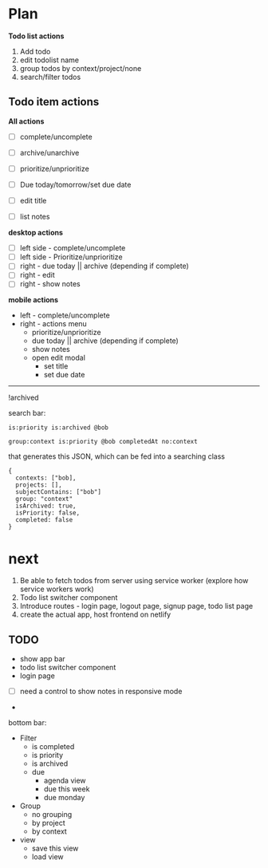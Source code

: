 # Plan

**Todo list actions**

1. Add todo
2. edit todolist name
3. group todos by context/project/none
4. search/filter todos

## Todo item actions

**All actions**
* [ ] complete/uncomplete
* [ ] archive/unarchive
* [ ] prioritize/unprioritize
* [ ] Due today/tomorrow/set due date
* [ ] edit title
* [ ] list notes


**desktop actions**
* [ ] left side - complete/uncomplete
* [ ] left side - Prioritize/unprioritize
* [ ] right - due today || archive (depending if complete)
* [ ] right - edit
* [ ] right - show notes

**mobile actions**
* left - complete/uncomplete
* right - actions menu
  * prioritize/unprioritize
  * due today || archive (depending if complete)
  * show notes
  * open edit modal
    * set title
    * set due date

---

!archived


search bar:
```
is:priority is:archived @bob

group:context is:priority @bob completedAt no:context
```

that generates this JSON, which can be fed into a searching class
```
{
  contexts: ["bob],
  projects: [],
  subjectContains: ["bob"]
  group: "context"
  isArchived: true,
  isPriority: false,
  completed: false
}

```

# next

1. Be able to fetch todos from server using service worker (explore how service workers work)
2. Todo list switcher component
3. Introduce routes - login page, logout page, signup page, todo list page
4. create the actual app, host frontend on netlify


## TODO

* show app bar
* todo list switcher component
* login page
* [ ] need a control to show notes in responsive mode
*
bottom bar:

* Filter
  * is completed
  * is priority
  * is archived
  * due
    * agenda view
    * due this week
    * due monday
* Group
  * no grouping
  * by project
  * by context
* view
  * save this view
  * load view
